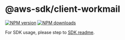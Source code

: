 # @aws-sdk/client-workmail

[![NPM version](https://img.shields.io/npm/v/@aws-sdk/client-workmail/latest.svg)](https://www.npmjs.com/package/@aws-sdk/client-workmail)
[![NPM downloads](https://img.shields.io/npm/dm/@aws-sdk/client-workmail.svg)](https://www.npmjs.com/package/@aws-sdk/client-workmail)

For SDK usage, please step to [SDK readme](https://github.com/aws/aws-sdk-js-v3).
